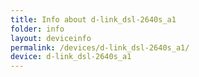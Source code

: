 ```yaml
---
title: Info about d-link_dsl-2640s_a1
folder: info
layout: deviceinfo
permalink: /devices/d-link_dsl-2640s_a1/
device: d-link_dsl-2640s_a1
---
```

